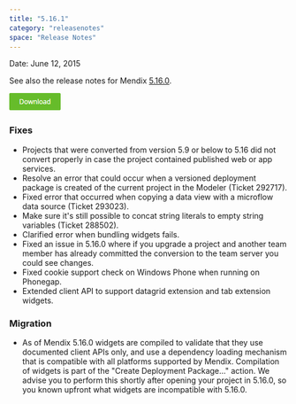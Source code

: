 ```yaml
---
title: "5.16.1"
category: "releasenotes"
space: "Release Notes"
---
```



Date: June 12, 2015

See also the release notes for Mendix [5.16.0](https://world.mendix.com/display/ReleaseNotes/5.16.0).

[![](attachments/12879889/13402533.png)](https://appstore.home.mendix.com/link/modelers/5.16.1)

### Fixes

*   Projects that were converted from version 5.9 or below to 5.16 did not convert properly in case the project contained published web or app services.
*   Resolve an error that could occur when a versioned deployment package is created of the current project in the Modeler (Ticket 292717).
*   Fixed error that occurred when copying a data view with a microflow data source (Ticket 293023).
*   Make sure it's still possible to concat string literals to empty string variables (Ticket 288502).
*   Clarified error when bundling widgets fails.
*   Fixed an issue in 5.16.0 where if you upgrade a project and another team member has already committed the conversion to the team server you could see changes.
*   Fixed cookie support check on Windows Phone when running on Phonegap.
*   Extended client API to support datagrid extension and tab extension widgets.

### Migration

*   As of Mendix 5.16.0 widgets are compiled to validate that they use documented client APIs only, and use a dependency loading mechanism that is compatible with all platforms supported by Mendix. Compilation of widgets is part of the "Create Deployment Package..." action. We advise you to perform this shortly after opening your project in 5.16.0, so you known upfront what widgets are incompatible with 5.16.0.